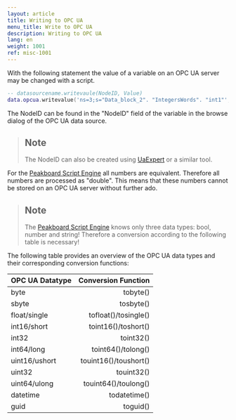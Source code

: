 ```yaml
---
layout: article
title: Writing to OPC UA
menu_title: Write to OPC UA
description: Writing to OPC UA
lang: en
weight: 1001
ref: misc-1001
---
```


With the following statement the value of a variable on an OPC UA server may be changed with a script.

```lua
-- datasourcename.writevaule(NodeID, Value)
data.opcua.writevalue('ns=3;s="Data_block_2". "IntegersWords". "int1"', toint16(12))
```

The NodeID can be found in the "NodeID" field of the variable in the browse dialog of the OPC UA data source. 

> ## Note
>The NodeID can also be created using [UaExpert](https://opcfoundation.org/products/view/uaexpert) or a similar tool.

For the [Peakboard Script Engine](/scripting/en-script-engine.html) all numbers are equivalent. 
Therefore all numbers are processed as "double".
This means that these numbers cannot be stored on an OPC UA server without further ado.

> ## Note
>The [Peakboard Script Engine](/scripting/en-script-engine.html) knows only three data types: bool, number and string!
>Therefore a conversion according to the following table is necessary!

The following table provides an overview of the OPC UA data types and their corresponding conversion functions:

| OPC UA Datatype | Conversion Function |
|-----------------|----------------------:|
| byte | tobyte() |
| sbyte | tosbyte() |
| float/single | tofloat()/tosingle() |
| int16/short | toint16()/toshort() |
| int32 | toint32() |
| int64/long | toint64()/tolong() |
| uint16/ushort | touint16()/toushort() |
| uint32 | touint32() |
| uint64/ulong | touint64()/toulong() |
| datetime | todatetime()
| guid | toguid() |
